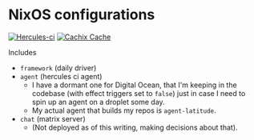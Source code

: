 # NixOS configurations

[![Hercules-ci][herc badge]][herc link]
[![Cachix Cache][cachix badge]][cachix link]

[herc badge]: https://img.shields.io/badge/Herc-CI-yellowgreen?style=plastic&logo=nixos
[herc link]: https://hercules-ci.com/github/quinn-dougherty/configuration.nix
[cachix badge]: https://img.shields.io/badge/Cachix-quinn--dougherty-blueviolet?style=plastic&logo=nixos
[cachix link]: https://quinn-dougherty.cachix.org

Includes

- `framework` (daily driver)
- `agent` (hercules ci agent)
  - I have a dormant one for Digital Ocean, that I'm keeping in the codebase (with effect triggers set to `false`) just in case I need to spin up an agent on a droplet some day.
  - My actual agent that builds my repos is `agent-latitude`.
- `chat` (matrix server)
  - (Not deployed as of this writing, making decisions about that).
